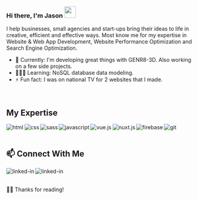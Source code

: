 ### Hi there, I'm Jason <img src="https://raw.githubusercontent.com/iampavangandhi/iampavangandhi/master/gifs/Hi.gif" width="30px">


I help businesses, small agencies and start-ups bring their ideas to life in creative, efficient and effective ways. Most know me for my expertise in Website & Web App Development, Website Performance Optimization and Search Engine Optimization.<br>

- 🔭 Currently: I'm developing great things with GENR8-3D. Also working on a few side projects.
- 👨🏾‍💻 Learning: NoSQL database data modeling.
- ⚡ Fun fact: I was on national TV for 2 websites that I made.

<br>

## My Expertise
<img align="left" alt="html" src="https://img.shields.io/badge/HTML5-E34F26?style=for-the-badge&logo=html5&logoColor=white" />
<img align="left" alt="css" src="https://img.shields.io/badge/CSS3-1572B6?style=for-the-badge&logo=css3&logoColor=white" />
<img align="left" alt="sass" src="https://img.shields.io/badge/Sass-CC6699?style=for-the-badge&logo=sass&logoColor=white" />
<img align="left" alt="javascript" src="https://img.shields.io/badge/JavaScript-323330?style=for-the-badge&logo=javascript&logoColor=F7DF1E" />
<img align="left" alt="vue.js" src="https://img.shields.io/badge/Vue.js-35495E?style=for-the-badge&logo=vue.js&logoColor=4FC08D" />
<img align="left" alt="nuxt.js" src="https://img.shields.io/badge/nuxt.js-00C58E?style=for-the-badge&logo=nuxtdotjs&logoColor=white" />
<img align="left" alt="firebase" src="https://img.shields.io/badge/firebase-ffca28?style=for-the-badge&logo=firebase&logoColor=black" />
<img align="left" alt="git" src="https://img.shields.io/badge/Git-F05032?style=for-the-badge&logo=git&logoColor=white" />
<br>
<br>

## 📫 Connect With Me 
[<img align="left" alt="linked-in" src="https://img.shields.io/badge/linkedin-%230077B5.svg?&style=for-the-badge&logo=linkedin&logoColor=white" />](https://www.linkedin.com/in/devjasonclarke/) 
[<img align="left" alt="linked-in" src="https://img.shields.io/website-up-down-green-red/http/monip.org.svg" />](https://www.devjasonclarke.com/)

<br>
<br>
 
🙏🏾 Thanks for reading!
